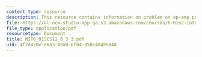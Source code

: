 ```yaml
---
content_type: resource
description: This resource contains information on problem on op-amp practice.
file: https://ol-ocw-studio-app-qa.s3.amazonaws.com/courses/6-01sc-introduction-to-electrical-engineering-and-computer-science-i-spring-2011/4f2d420ee6a349a06f04950c4849504d_MIT6_01SCS11_8_3_3.pdf
file_type: application/pdf
resourcetype: Document
title: MIT6_01SCS11_8_3_3.pdf
uid: 4f2d420e-e6a3-49a0-6f04-950c4849504d
---
```

